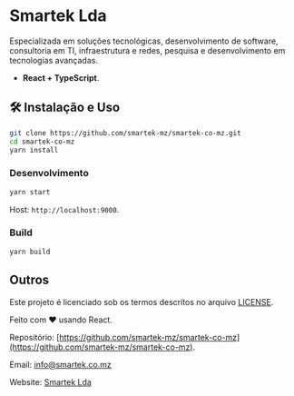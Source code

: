 # Smartek Lda

Especializada em soluções tecnológicas, desenvolvimento de software, consultoria em TI, infraestrutura e redes, pesquisa e desenvolvimento em tecnologias avançadas.

- **React + TypeScript**.

## 🛠️ Instalação e Uso


```sh
git clone https://github.com/smartek-mz/smartek-co-mz.git
cd smartek-co-mz
yarn install
```

### Desenvolvimento
```sh
yarn start
```

Host: `http://localhost:9000`.

### Build
```sh
yarn build
```

## Outros

Este projeto é licenciado sob os termos descritos no arquivo <a href="/LICENSE">LICENSE</a>.

Feito com ❤️ usando React.

Repositório: [https://github.com/smartek-mz/smartek-co-mz](https://github.com/smartek-mz/smartek-co-mz).

Email: [info@smartek.co.mz](mailto:info@smartek.co.mz)

Website: [Smartek Lda](https://smartek.co.mz)